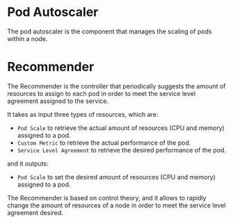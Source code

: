 # Pod Autoscaler
The pod autoscaler is the component that manages the scaling of pods within a node.

# Recommender
The Recommender is the controller that periodically suggests the amount of resources to assign to each pod in order to meet the service level agreement assigned to the service.

It takes as input three types of resources, which are:
- `Pod Scale` to retrieve the actual amount of resources (CPU and memory) assigned to a pod.
- `Custom Metric` to retrieve the actual performance of the pod.
- `Service Level Agreement` to retrieve the desired performance of the pod.

and it outputs:
- `Pod Scale` to set the desired amount of resources (CPU and memory) assigned to a pod.

The Recommender is based on control theory, and it allows to rapidly change the amount of resources of a node in order to meet the service level agreement desired.

